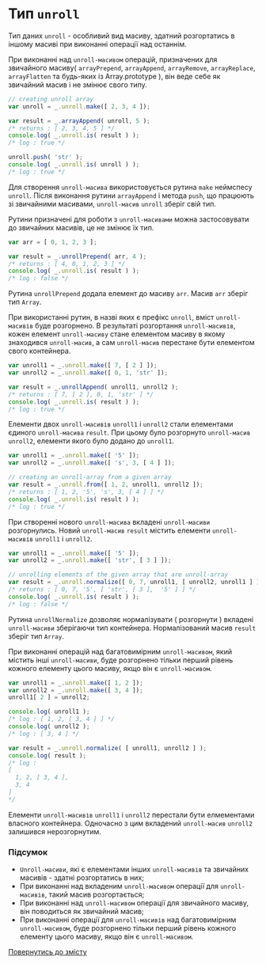 # Тип <code>unroll</code>

Тип даних <code>unroll</code> - особливий вид масиву, здатний розгортатись в іншому масиві при виконанні операції над останнім.

При виконанні над `unroll-масивом` операцій, призначених для звичайного масиву( `arrayPrepend`, `arrayAppend`, `arrayRemove`, `arrayReplace`, `arrayFlatten` та будь-яких із Array.prototype ), він веде себе як звичайний масив і не змінює свого типу.

```js
// creating unroll array
var unroll = _.unroll.make([ 2, 3, 4 ]);

var result = _.arrayAppend( unroll, 5 );
/* returns : [ 2, 3, 4, 5 ] */
console.log( _.unroll.is( result ) );
/* log : true */

unroll.push( 'str' );
console.log( _.unroll.is( unroll ) );
/* log : true */
```

Для створення  `unroll-масива` використовується рутина `make` неймспесу `unroll`. Після виконання рутини `arrayAppend` i метода `push`, що працюють зі звичайними масивами, `unroll-масив` `unroll` зберіг свій тип.

Рутини призначені для роботи з `unroll-масивами` можна застосовувати до звичайних масивів, це не змінює їх тип.

```js
var arr = [ 0, 1, 2, 3 ];

var result = _.unrollPrepend( arr, 4 );
/* returns : [ 4, 0, 1, 2, 3 ] */
console.log( _.unroll.is( result ) );
/* log : false */
```

Рутина `unrollPrepend` додала елемент до масиву `arr`. Масив `arr` зберіг тип `Array`.

При використанні рутин, в назві яких є префікс `unroll`, вміст `unroll-масивів` буде розгорнено. В результаті розгортання `unroll-масивів`, кожен елемент `unroll-масиву` стане елементом масиву в якому знаходився `unroll-масив`, а сам `unroll-масив` перестане бути елементом свого контейнера.

```js
var unroll1 = _.unroll.make([ 7, [ 2 ] ]);
var unroll2 = _.unroll.make([ 0, 1, 'str' ]);

var result = _.unrollAppend( unroll1, unroll2 );
/* returns : [ 7, [ 2 ], 0, 1, 'str' ] */
console.log( _.unroll.is( result ) );
/* log : true */
```

Елементи двох `unroll-масивів` `unroll1` i `unroll2` стали елементами єдиного `unroll-масива` `result`. При цьому було розгорнуто `unroll-масив` `unroll2`, елементи якого було додано до `unroll1`.

```js
var unroll1 = _.unroll.make([ '5' ]);
var unroll2 = _.unroll.make([ 's', 3, [ 4 ] ]);

// creating an unroll-array from a given array
var result = _.unroll.from([ 1, 2, unroll1, unroll2 ]);
/* returns : [ 1, 2, '5', 's', 3, [ 4 ] ] */
console.log( _.unroll.is( result ) );
/* log : true */
```

При створенні нового `unroll-масива` вкладені `unroll-масиви` розгорнулись. Новий `unroll-масив` `result` містить елементи `unroll-масивів` `unroll1` i `unroll2`.

```js
var unroll1 = _.unroll.make([ '5' ]);
var unroll2 = _.unroll.make([ 'str', [ 3 ] ]);

// unrolling elements of the given array that are unroll-array
var result = _.unroll.normalize([ 0, 7, unroll1, [ unroll2, unroll1 ] ]);
/* returns : [ 0, 7, '5', [ 'str', [ 3 ],  '5' ] ] */
console.log( _.unroll.is( result ) );
/* log : false */
```

Рутина `unrollNormalize` дозволяє нормалізувати ( розгорнути ) вкладені `unroll-масиви` зберігаючи тип контейнера. Нормалізований масив `result` зберіг тип `Array`.

При виконанні операцій над багатовимірним `unroll-масивом`, який містить інші `unroll-масиви`, буде розгорнено тільки перший рівень кожного елементу цього масиву, якщо він є `unroll-масивом`.

```js
var unroll1 = _.unroll.make([ 1, 2 ]);
var unroll2 = _.unroll.make([ 3, 4 ]);
unroll1[ 2 ] = unroll2;

console.log( unroll1 );
/* log : [ 1, 2, [ 3, 4 ] ] */
console.log( unroll2 );
/* log : [ 3, 4 ] */

var result = _.unroll.normalize( [ unroll1, unroll2 ] );
console.log( result );
/* log :
[
  1, 2, [ 3, 4 ],
  3, 4
]
*/
```

Елементи `unroll-масивів` `unroll1` і `unroll2` перестали бути елмементами власного контейнера. Одночасно з цим вкладений `unroll-масив` `unroll2` залишився нерозгорнутим.

### Підсумок

- `Unroll-масиви`, які є елементами інших `unroll-масивів` та звичайних масивів - здатні розгортатись в них;
- При виконанні над вкладеним `unroll-масивом` операції для `unroll-масивів`, такий масив розгортається;
- При виконанні над `unroll-масивом` операції для звичайного масиву, він поводиться як звичайний масив;
- При виконанні операції для `unroll-масивів` над багатовимірним `unroll-масивом`, буде розгорнено тільки перший рівень кожного елементу цього масиву, якщо він є `unroll-масивом`.

[Повернутись до змісту](../README.md#Концепції)

